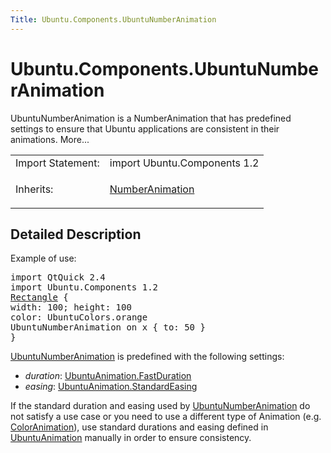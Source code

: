 ```yaml
---
Title: Ubuntu.Components.UbuntuNumberAnimation
---
```


# Ubuntu.Components.UbuntuNumberAnimation

<span class="subtitle"></span>
<!-- $$$UbuntuNumberAnimation-brief -->
<p>UbuntuNumberAnimation is a NumberAnimation that has predefined settings to ensure that Ubuntu applications are consistent in their animations. More...</p>
<!-- @@@UbuntuNumberAnimation -->
<table class="alignedsummary">
<tr><td class="memItemLeft rightAlign topAlign"> Import Statement:</td><td class="memItemRight bottomAlign"> import Ubuntu.Components 1.2</td></tr><tr><td class="memItemLeft rightAlign topAlign"> Inherits:</td><td class="memItemRight bottomAlign"> <p><a href="../sdk-14.10/QtQuick.NumberAnimation.md">NumberAnimation</a></p>
</td></tr></table><ul>
</ul>
<!-- $$$UbuntuNumberAnimation-description -->
<h2 id="details">Detailed Description</h2>
</p>
<p>Example of use:</p>
<pre class="qml">import QtQuick 2.4
import Ubuntu.Components 1.2
<span class="type"><a href="../sdk-14.10/QtQuick.Rectangle.md">Rectangle</a></span> {
<span class="name">width</span>: <span class="number">100</span>; <span class="name">height</span>: <span class="number">100</span>
<span class="name">color</span>: <span class="name">UbuntuColors</span>.<span class="name">orange</span>
UbuntuNumberAnimation on <span class="name">x</span> { <span class="name">to</span>: <span class="number">50</span> }
}</pre>
<p><a href="index.html">UbuntuNumberAnimation</a> is predefined with the following settings:</p>
<ul>
<li><i>duration</i>: <a href="Ubuntu.Components.UbuntuAnimation.md#FastDuration-prop">UbuntuAnimation.FastDuration</a></li>
<li><i>easing</i>: <a href="Ubuntu.Components.UbuntuAnimation.md#StandardEasing-prop">UbuntuAnimation.StandardEasing</a></li>
</ul>
<p>If the standard duration and easing used by <a href="index.html">UbuntuNumberAnimation</a> do not satisfy a use case or you need to use a different type of Animation (e.g&#x2e; <a href="../sdk-14.10/QtQuick.qtquick-animation-example.md#coloranimation">ColorAnimation</a>), use standard durations and easing defined in <a href="Ubuntu.Components.UbuntuAnimation.md">UbuntuAnimation</a> manually in order to ensure consistency.</p>
<!-- @@@UbuntuNumberAnimation -->
